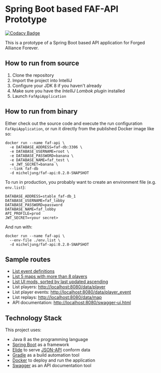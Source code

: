 # Spring Boot based FAF-API Prototype

[![Codacy Badge](https://api.codacy.com/project/badge/Grade/12eecd69a3cf4f6c96ffa043a7d70198)](https://www.codacy.com/app/micheljung/faf-java-api?utm_source=github.com&utm_medium=referral&utm_content=micheljung/faf-java-api&utm_campaign=badger)

 
 This is a prototype of a Spring Boot based API application for Forged Alliance Forever.
 
## How to run from source

1. Clone the repository
1. Import the project into IntelliJ
1. Configure your JDK 8 if you haven't already
1. Make sure you have the _IntelliJ Lombok plugin_ installed
1. Launch `FafApiApplication`
 
## How to run from binary
 
 Either check out the source code and execute the run configuration `FafApiApplication`, or run it directly
 from the published Docker image like so:
 
```
docker run --name faf-api \
  -e DATABASE_ADDRESS=faf-db:3306 \
  -e DATABASE_USERNAME=root \
  -e DATABASE_PASSWORD=banana \
  -e DATABASE_NAME=faf_test \
  -e JWT_SECRET=banana \
  --link faf-db
  -d micheljung/faf-api:0.2.0-SNAPSHOT
```

To run in production, you probably want to create an environment file (e.g. `env.list`):

```
DATABASE_ADDRESS=stable_faf-db_1
DATABASE_USERNAME=faf_lobby
DATABASE_PASSWORD=password
DATABASE_NAME=faf_lobby
API_PROFILE=prod
JWT_SECRET=<your secret>
```

And run with:
```
docker run --name faf-api \
  --env-file ./env.list \
  -d micheljung/faf-api:0.2.0-SNAPSHOT
```

## Sample routes

* [List event definitions](http://localhost:8080/data/event_definition)
* [List 5 maps with more than 8 players](http://localhost:8080/data/map_version?filter=(maxPlayers=gt=8)&page[size]=5)
* [List UI mods, sorted by last updated ascending](http://localhost:8080/data/mod_version?filter=(type=='UI')&sort=-updateTime)
* List players: [http://localhost:8080/data/player](http://localhost:8080/data/player)
* List player events: [http://localhost:8080/data/player_event](http://localhost:8080/data/player_event)
* List replays: [http://localhost:8080/data/map](http://localhost:8080/data/map)
* API documentation: [http://localhost:8080/swagger-ui.html](http://localhost:8080/swagger-ui.html)

## Technology Stack

This project uses:

* Java 8 as the programming language
* [Spring Boot](https://projects.spring.io/spring-boot/) as a framework
* [Elide](http://elide.io/) to serve [JSON-API](http://jsonapi.org/) conform data
* [Gradle](https://gradle.org/) as a build automation tool
* [Docker](https://www.docker.com/) to deploy and run the application
* [Swagger](http://swagger.io/) as an API documentation tool
